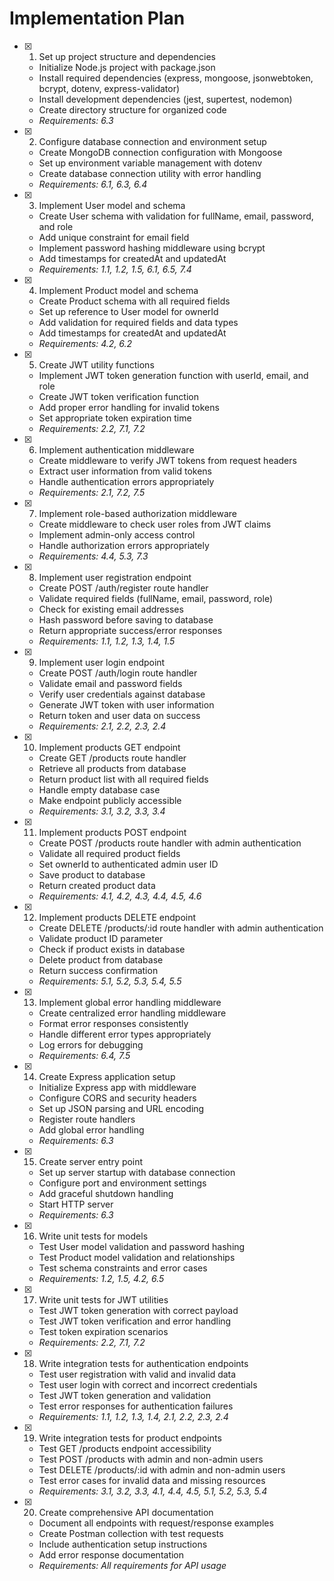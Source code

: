 # Implementation Plan

- [x] 1. Set up project structure and dependencies

  - Initialize Node.js project with package.json
  - Install required dependencies (express, mongoose, jsonwebtoken, bcrypt, dotenv, express-validator)
  - Install development dependencies (jest, supertest, nodemon)
  - Create directory structure for organized code
  - _Requirements: 6.3_

- [x] 2. Configure database connection and environment setup

  - Create MongoDB connection configuration with Mongoose
  - Set up environment variable management with dotenv
  - Create database connection utility with error handling
  - _Requirements: 6.1, 6.3, 6.4_

- [x] 3. Implement User model and schema

  - Create User schema with validation for fullName, email, password, and role
  - Add unique constraint for email field
  - Implement password hashing middleware using bcrypt
  - Add timestamps for createdAt and updatedAt
  - _Requirements: 1.1, 1.2, 1.5, 6.1, 6.5, 7.4_

- [x] 4. Implement Product model and schema

  - Create Product schema with all required fields
  - Set up reference to User model for ownerId
  - Add validation for required fields and data types
  - Add timestamps for createdAt and updatedAt
  - _Requirements: 4.2, 6.2_

- [x] 5. Create JWT utility functions

  - Implement JWT token generation function with userId, email, and role
  - Create JWT token verification function
  - Add proper error handling for invalid tokens
  - Set appropriate token expiration time
  - _Requirements: 2.2, 7.1, 7.2_

- [x] 6. Implement authentication middleware

  - Create middleware to verify JWT tokens from request headers
  - Extract user information from valid tokens
  - Handle authentication errors appropriately
  - _Requirements: 2.1, 7.2, 7.5_

- [x] 7. Implement role-based authorization middleware

  - Create middleware to check user roles from JWT claims
  - Implement admin-only access control
  - Handle authorization errors appropriately
  - _Requirements: 4.4, 5.3, 7.3_

- [x] 8. Implement user registration endpoint

  - Create POST /auth/register route handler
  - Validate required fields (fullName, email, password, role)
  - Check for existing email addresses
  - Hash password before saving to database
  - Return appropriate success/error responses
  - _Requirements: 1.1, 1.2, 1.3, 1.4, 1.5_

- [x] 9. Implement user login endpoint

  - Create POST /auth/login route handler
  - Validate email and password fields
  - Verify user credentials against database
  - Generate JWT token with user information
  - Return token and user data on success
  - _Requirements: 2.1, 2.2, 2.3, 2.4_

- [x] 10. Implement products GET endpoint

  - Create GET /products route handler
  - Retrieve all products from database
  - Return product list with all required fields
  - Handle empty database case
  - Make endpoint publicly accessible
  - _Requirements: 3.1, 3.2, 3.3, 3.4_

- [x] 11. Implement products POST endpoint

  - Create POST /products route handler with admin authentication
  - Validate all required product fields
  - Set ownerId to authenticated admin user ID
  - Save product to database
  - Return created product data
  - _Requirements: 4.1, 4.2, 4.3, 4.4, 4.5, 4.6_

- [x] 12. Implement products DELETE endpoint

  - Create DELETE /products/:id route handler with admin authentication
  - Validate product ID parameter
  - Check if product exists in database
  - Delete product from database
  - Return success confirmation
  - _Requirements: 5.1, 5.2, 5.3, 5.4, 5.5_

- [x] 13. Implement global error handling middleware

  - Create centralized error handling middleware
  - Format error responses consistently
  - Handle different error types appropriately
  - Log errors for debugging
  - _Requirements: 6.4, 7.5_

- [x] 14. Create Express application setup

  - Initialize Express app with middleware
  - Configure CORS and security headers
  - Set up JSON parsing and URL encoding
  - Register route handlers
  - Add global error handling
  - _Requirements: 6.3_

- [x] 15. Create server entry point

  - Set up server startup with database connection
  - Configure port and environment settings
  - Add graceful shutdown handling
  - Start HTTP server
  - _Requirements: 6.3_

- [x] 16. Write unit tests for models

  - Test User model validation and password hashing
  - Test Product model validation and relationships
  - Test schema constraints and error cases
  - _Requirements: 1.2, 1.5, 4.2, 6.5_

- [x] 17. Write unit tests for JWT utilities

  - Test JWT token generation with correct payload
  - Test JWT token verification and error handling
  - Test token expiration scenarios
  - _Requirements: 2.2, 7.1, 7.2_

- [x] 18. Write integration tests for authentication endpoints

  - Test user registration with valid and invalid data
  - Test user login with correct and incorrect credentials
  - Test JWT token generation and validation
  - Test error responses for authentication failures
  - _Requirements: 1.1, 1.2, 1.3, 1.4, 2.1, 2.2, 2.3, 2.4_

- [x] 19. Write integration tests for product endpoints

  - Test GET /products endpoint accessibility
  - Test POST /products with admin and non-admin users
  - Test DELETE /products/:id with admin and non-admin users
  - Test error cases for invalid data and missing resources
  - _Requirements: 3.1, 3.2, 3.3, 4.1, 4.4, 4.5, 5.1, 5.2, 5.3, 5.4_

- [x] 20. Create comprehensive API documentation

  - Document all endpoints with request/response examples
  - Create Postman collection with test requests
  - Include authentication setup instructions
  - Add error response documentation
  - _Requirements: All requirements for API usage_
